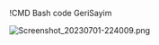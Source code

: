 !CMD Bash code GeriSayim 

![Screenshot_20230701-224009.png](https://github.com/MuhammetKubat/Helloworld/assets/38388188/85f06bdb-5e10-49f4-a99b-afbc625b666a)

